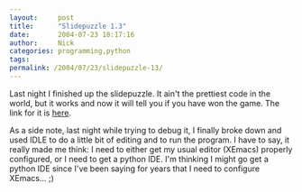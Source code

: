 ```yaml
---
layout:     post
title:      "Slidepuzzle 1.3"
date:       2004-07-23 18:17:16
author:     Nick
categories: programming,python
tags:  
permalink: /2004/07/23/slidepuzzle-13/
---
```

    
Last night I finished up the slidepuzzle. It ain't the prettiest code in the world, but it works and now it will tell you if you have won the game. The link for it is [here](http://www.geocities.com/nloadholtes/code/slidepuzzle.py.html).   
  
    
As a side note, last night while trying to debug it, I finally broke down and used IDLE to do a little bit of editing and to run the program. I have to say, it really made me think: I need to either get my usual editor (XEmacs) properly configured, or I need to get a python IDE. I'm thinking I might go get a python IDE since I've been saying for years that I need to configure XEmacs... ;)  

